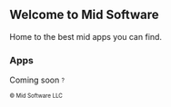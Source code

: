 ## Welcome to Mid Software

Home to the best mid apps you can find.

### Apps

Coming soon <sub><sup>?</sup></sub>

<sub><sup>© Mid Software LLC</sup></sub>
